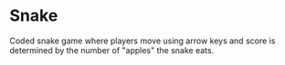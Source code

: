 # Snake
Coded snake game where players move using arrow keys and score is determined by the number of "apples" the snake eats. 
